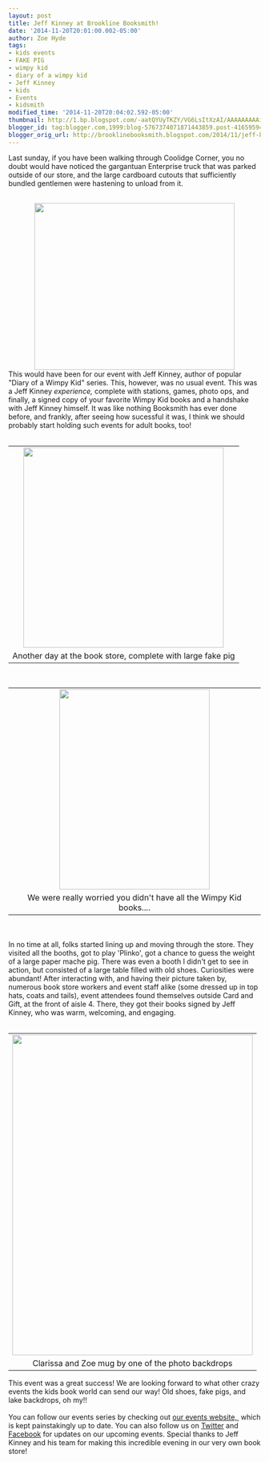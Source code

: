 ```yaml
---
layout: post
title: Jeff Kinney at Brookline Booksmith!
date: '2014-11-20T20:01:00.002-05:00'
author: Zoe Hyde
tags:
- kids events
- FAKE PIG
- wimpy kid
- diary of a wimpy kid
- Jeff Kinney
- kids
- Events
- kidsmith
modified_time: '2014-11-20T20:04:02.592-05:00'
thumbnail: http://1.bp.blogspot.com/-aatQYUyTKZY/VG6LsItXzAI/AAAAAAAAAik/yFBjquWxjDY/s72-c/Screenshot%2B2014-11-20%2B19.45.51.png
blogger_id: tag:blogger.com,1999:blog-5767374071871443859.post-4165959474721951629
blogger_orig_url: http://brooklinebooksmith.blogspot.com/2014/11/jeff-kinney-at-brookline-booksmith.html
---
```


Last sunday, if you have been walking through Coolidge Corner, you no doubt would have noticed the gargantuan Enterprise truck that was parked outside of our store, and the large cardboard cutouts that sufficiently bundled gentlemen were hastening to unload from it.<br /><br /><div class="separator" style="clear: both; text-align: center;"><a href="http://1.bp.blogspot.com/-aatQYUyTKZY/VG6LsItXzAI/AAAAAAAAAik/yFBjquWxjDY/s1600/Screenshot%2B2014-11-20%2B19.45.51.png" imageanchor="1" style="margin-left: 1em; margin-right: 1em;"><img border="0" src="http://1.bp.blogspot.com/-aatQYUyTKZY/VG6LsItXzAI/AAAAAAAAAik/yFBjquWxjDY/s1600/Screenshot%2B2014-11-20%2B19.45.51.png" height="333" width="400" /></a></div>This would have been for our event with Jeff Kinney, author of popular "Diary of a Wimpy Kid" series. This, however, was no usual event. This was a Jeff Kinney <i>experience, </i>complete with stations, games, photo ops, and finally, a signed copy of your favorite Wimpy Kid books and a handshake with Jeff Kinney himself. It was like nothing Booksmith has ever done before, and frankly, after seeing how sucessful it was, I think we should probably start holding such events for adult books, too!<br /><br /><table align="center" cellpadding="0" cellspacing="0" class="tr-caption-container" style="margin-left: auto; margin-right: auto; text-align: center;"><tbody><tr><td style="text-align: center;"><a href="http://4.bp.blogspot.com/-1lk1wmP62FY/VG6Mg4HR_VI/AAAAAAAAAis/ps9X2aUIfFI/s1600/Photo%2BNov%2B16%2C%2B1%2B08%2B59%2BPM%2B(1).jpg" imageanchor="1" style="margin-left: auto; margin-right: auto;"><img border="0" src="http://4.bp.blogspot.com/-1lk1wmP62FY/VG6Mg4HR_VI/AAAAAAAAAis/ps9X2aUIfFI/s1600/Photo%2BNov%2B16%2C%2B1%2B08%2B59%2BPM%2B(1).jpg" height="400" width="400" /></a></td></tr><tr><td class="tr-caption" style="text-align: center;">Another day at the book store, complete with large fake pig</td></tr></tbody></table><br /><table align="center" cellpadding="0" cellspacing="0" class="tr-caption-container" style="margin-left: auto; margin-right: auto; text-align: center;"><tbody><tr><td style="text-align: center;"><a href="http://1.bp.blogspot.com/-Cj-SlIuIvWc/VG6MjaDuddI/AAAAAAAAAi0/HYWkna7PtpI/s1600/Photo%2BNov%2B16%2C%2B1%2B09%2B45%2BPM.jpg" imageanchor="1" style="margin-left: auto; margin-right: auto;"><img border="0" src="http://1.bp.blogspot.com/-Cj-SlIuIvWc/VG6MjaDuddI/AAAAAAAAAi0/HYWkna7PtpI/s1600/Photo%2BNov%2B16%2C%2B1%2B09%2B45%2BPM.jpg" height="400" width="300" /></a></td></tr><tr><td class="tr-caption" style="text-align: center;">We were really worried you didn't have all the Wimpy Kid books....</td></tr></tbody></table><br /><br />In no time at all, folks started lining up and moving through the store. They visited all the booths, got to play 'Plinko', got a chance to guess the weight of a large paper mache pig. There was even a booth I didn't get to see in action, but consisted of a large table filled with old shoes. Curiosities were abundant! After interacting with, and having their picture taken by, numerous book store workers and event staff alike (some dressed up in top hats, coats and tails), event attendees found themselves outside Card and Gift, at the front of aisle 4. There, they got their books signed by Jeff Kinney, who was warm, welcoming, and engaging.<br /><br /><table align="center" cellpadding="0" cellspacing="0" class="tr-caption-container" style="margin-left: auto; margin-right: auto; text-align: center;"><tbody><tr><td style="text-align: center;"><a href="http://1.bp.blogspot.com/-Dpb22Iu9EqQ/VG6NWLasFvI/AAAAAAAAAi8/53n2kveS3TM/s1600/Photo%2BNov%2B16%2C%2B6%2B27%2B35%2BPM.jpg" imageanchor="1" style="margin-left: auto; margin-right: auto;"><img border="0" src="http://1.bp.blogspot.com/-Dpb22Iu9EqQ/VG6NWLasFvI/AAAAAAAAAi8/53n2kveS3TM/s1600/Photo%2BNov%2B16%2C%2B6%2B27%2B35%2BPM.jpg" height="640" width="480" /></a></td></tr><tr><td class="tr-caption" style="text-align: center;">Clarissa and Zoe mug by one of the photo backdrops</td></tr></tbody></table>This event was a great success! We are looking forward to what other crazy events the kids book world can send our way! Old shoes, fake pigs, and lake backdrops, oh my!!<br /><div><br /></div><div>You can follow our events series by checking out <a href="http://brooklinebooksmith.com/events/mainevent.html" target="_blank">our events website,&nbsp;</a>&nbsp;which is kept painstakingly up to date. You can also follow us on <a href="https://twitter.com/booksmithtweets" target="_blank">Twitter</a> and <a href="https://www.facebook.com/brooklinebooksmith" target="_blank">Facebook</a> for updates on our upcoming events. Special thanks to Jeff Kinney and his team for making this incredible evening in our very own book store!</div>